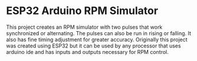 # ESP32 Arduino RPM Simulator
This project creates an RPM simulator with two pulses that work synchronized or alternating.
The pulses can also be run in rising or falling.
It also has fine timing adjustment for greater accuracy.
Originally this project was created using ESP32 but it can be used by any processor that uses arduino ide and has inputs and outputs necessary for RPM control.
